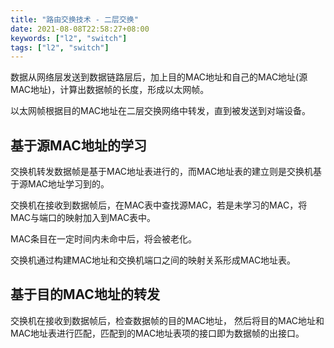 ```yaml
---
title: "路由交换技术 - 二层交换"
date: 2021-08-08T22:58:27+08:00
keywords: ["l2", "switch"]
tags: ["l2", "switch"]
---
```


数据从网络层发送到数据链路层后，加上目的MAC地址和自己的MAC地址(源MAC地址)，计算出数据帧的长度，形成以太网帧。

以太网帧根据目的MAC地址在二层交换网络中转发，直到被发送到对端设备。

<!--more-->

## 基于源MAC地址的学习

交换机转发数据帧是基于MAC地址表进行的，而MAC地址表的建立则是交换机基于源MAC地址学习到的。

交换机在接收到数据帧后，在MAC表中查找源MAC，若是未学习的MAC，将MAC与端口的映射加入到MAC表中。

MAC条目在一定时间内未命中后，将会被老化。

交换机通过构建MAC地址和交换机端口之间的映射关系形成MAC地址表。

## 基于目的MAC地址的转发

交换机在接收到数据帧后，检查数据帧的目的MAC地址，
然后将目的MAC地址和MAC地址表进行匹配，匹配到的MAC地址表项的接口即为数据帧的出接口。
